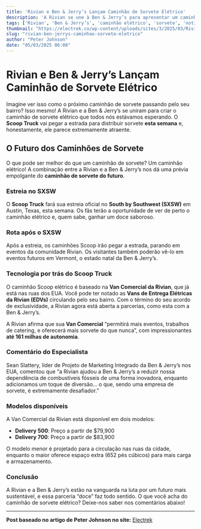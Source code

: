 ```yaml
---
title: 'Rivian e Ben & Jerry’s Lançam Caminhão de Sorvete Elétrico'
description: 'A Rivian se une à Ben & Jerry’s para apresentar um caminhão de sorvete elétrico. Descubra tudo sobre o Scoop Truck!'
tags: ['Rivian', 'Ben & Jerry’s', 'caminhão elétrico', 'sorvete', 'notícias de carros elétricos']
thumbnail: "https://electrek.co/wp-content/uploads/sites/3/2025/03/Rivian-electric-ice-cream-truck.jpeg?quality=82&strip=all&w=1400"
slug: "rivian-ben-jerrys-caminhao-sorvete-eletrico"
author: "Peter Johnson"
date: "05/03/2025 06:00"
---
```


# Rivian e Ben & Jerry’s Lançam Caminhão de Sorvete Elétrico

Imagine ver isso como o próximo caminhão de sorvete passando pelo seu bairro? Isso mesmo! A Rivian e a Ben & Jerry’s se uniram para criar o caminhão de sorvete elétrico que todos nós estávamos esperando. O **Scoop Truck** vai pegar a estrada para distribuir sorvete **esta semana** e, honestamente, ele parece extremamente atraente.

## O Futuro dos Caminhões de Sorvete

O que pode ser melhor do que um caminhão de sorvete? Um caminhão elétrico! A combinação entre a Rivian e a Ben & Jerry’s nos dá uma prévia empolgante do **caminhão de sorvete do futuro**.

### Estreia no SXSW

O **Scoop Truck** fará sua estreia oficial no **South by Southwest (SXSW)** em Austin, Texas, esta semana. Os fãs terão a oportunidade de ver de perto o caminhão elétrico e, quem sabe, ganhar um doce saboroso.

### Rota após o SXSW

Após a estreia, os caminhões Scoop irão pegar a estrada, parando em eventos da comunidade Rivian. Os visitantes também poderão vê-lo em eventos futuros em Vermont, o estado natal da Ben & Jerry’s.

### Tecnologia por trás do Scoop Truck

O caminhão Scoop elétrico é baseado na **Van Comercial da Rivian**, que já está nas ruas dos EUA. Você pode ter notado as **Vans de Entrega Elétricas da Rivian (EDVs)** circulando pelo seu bairro. Com o término do seu acordo de exclusividade, a Rivian agora está aberta a parcerias, como esta com a Ben & Jerry’s.

A Rivian afirma que sua **Van Comercial** “permitirá mais eventos, trabalhos de catering, e oferecerá mais sorvete do que nunca”, com impressionantes **até 161 milhas de autonomia**.

### Comentário do Especialista

Sean Slattery, líder de Projeto de Marketing Integrado da Ben & Jerry’s nos EUA, comentou que “a Rivian ajudou a Ben & Jerry’s a reduzir nossa dependência de combustíveis fósseis de uma forma inovadora, enquanto adicionamos um toque de diversão... o que, sendo uma empresa de sorvete, é extremamente desafiador.”

### Modelos disponíveis

A Van Comercial da Rivian está disponível em dois modelos:
- **Delivery 500**: Preço a partir de $79,900
- **Delivery 700**: Preço a partir de $83,900 

O modelo menor é projetado para a circulação nas ruas da cidade, enquanto o maior oferece espaço extra (652 pés cúbicos) para mais carga e armazenamento.

### Conclusão

A Rivian e a Ben & Jerry’s estão na vanguarda na luta por um futuro mais sustentável, e essa parceria “doce” faz todo sentido. O que você acha do caminhão de sorvete elétrico? Deixe-nos saber nos comentários abaixo!

---

**Post baseado no artigo de Peter Johnson no site:** [Electrek](https://electrek.co/2025/03/04/rivian-ben-and-jerrys-team-up-sweet-ev-ice-cream-truck/)